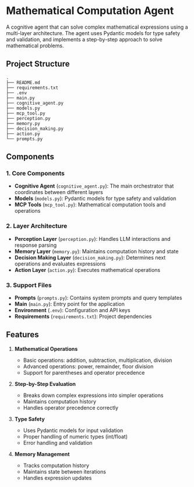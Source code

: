 # Mathematical Computation Agent

A cognitive agent that can solve complex mathematical expressions using a multi-layer architecture. The agent uses Pydantic models for type safety and validation, and implements a step-by-step approach to solve mathematical problems.

## Project Structure

```
.
├── README.md
├── requirements.txt
├── .env
├── main.py
├── cognitive_agent.py
├── models.py
├── mcp_tool.py
├── perception.py
├── memory.py
├── decision_making.py
├── action.py
└── prompts.py
```

## Components

### 1. Core Components

- **Cognitive Agent** (`cognitive_agent.py`): The main orchestrator that coordinates between different layers
- **Models** (`models.py`): Pydantic models for type safety and validation
- **MCP Tools** (`mcp_tool.py`): Mathematical computation tools and operations

### 2. Layer Architecture

- **Perception Layer** (`perception.py`): Handles LLM interactions and response parsing
- **Memory Layer** (`memory.py`): Maintains computation history and state
- **Decision Making Layer** (`decision_making.py`): Determines next operations and evaluates expressions
- **Action Layer** (`action.py`): Executes mathematical operations

### 3. Support Files

- **Prompts** (`prompts.py`): Contains system prompts and query templates
- **Main** (`main.py`): Entry point for the application
- **Environment** (`.env`): Configuration and API keys
- **Requirements** (`requirements.txt`): Project dependencies

## Features

1. **Mathematical Operations**
   - Basic operations: addition, subtraction, multiplication, division
   - Advanced operations: power, remainder, floor division
   - Support for parentheses and operator precedence

2. **Step-by-Step Evaluation**
   - Breaks down complex expressions into simpler operations
   - Maintains computation history
   - Handles operator precedence correctly

3. **Type Safety**
   - Uses Pydantic models for input validation
   - Proper handling of numeric types (int/float)
   - Error handling and validation

4. **Memory Management**
   - Tracks computation history
   - Maintains state between iterations
   - Handles expression updates